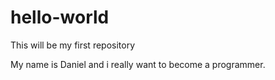 # hello-world
This will be my first repository

My name is Daniel and i really want to become a programmer.
